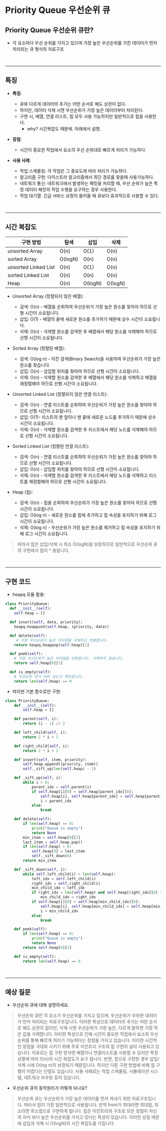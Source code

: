 # Priority Queue 우선순위 큐

## Priority Queue 우선순위 큐란?

* 각 요소마다 우선 순위를 가지고 있으며 가장 높은 우선순위를 가진 데이터가 먼저 처리되는 큐 형식의 자료구조

<br>

---

## 특징

* **특징**:
    * 큐와 다르게 데이터의 추가는 어떤 순서로 해도 상관이 없다.
    * 하지만, 데이터 삭제 시엔 우선순위가 가장 높은 데이터부터 처리된다.
    * 구현 시, 배열, 연결 리스트, 힙 모두 사용 가능하지만 일반적으로 힙을 사용한다.
        * why? 시간복잡도 때문에. 아래에서 설명.

* **장점**:
    * 시간이 중요한 작업에서 요소의 우선 순위대로 빠르게 처리가 가능하다.

* **사용 사례**:
    * 작업 스케줄링: 각 작업은 그 중요도에 따라 처리가 가능하다.
    * 알고리즘 구현: 다익스트라 알고리즘에서 최단 경로를 찾을때 사용가능하다.
    * 네트워크 통신: 네트워크에서 발생하는 패킷을 처리할 때, 우선 순위가 높은 특정 데이터 패킷의 작업 수행을 요구하는 경우 사용한다.
    * 작업 대기열: 긴급 서비스 요청이 들어올 때 큐보다 효과적으로 사용할 수 있다.

<br>

---

## 시간 복잡도

| 구현 방법 | 탐색 | 삽입 | 삭제 |
|-------------------------|-------|-------|-------|
| unsorted Array | O(n) | O(1) | O(n) |
| sorted Array | O(logN) | O(n) | O(n) |
| unsorted Linked List | O(n) | O(1) | O(n) |
| sorted Linked List | O(n) | O(n) | O(n) |
| Heap | O(n) | O(logN) | O(logN) |

* Unsorted Array (정렬되지 않은 배열):
    * 검색: O(n) - 배열을 순회하여 우선순위가 가장 높은 원소를 찾아야 하므로 선형 시간이 소요됩니다.
    * 삽입: O(1) - 배열의 끝에 새로운 원소를 추가하기 때문에 상수 시간이 소요됩니다.
    * 삭제: O(n) - 삭제할 원소를 검색한 후 배열에서 해당 원소를 삭제해야 하므로 선형 시간이 소요됩니다.

* Sorted Array (정렬된 배열):
    * 검색: O(log n) - 이진 검색(Binary Search)을 사용하여 우선순위가 가장 높은 원소를 찾습니다.
    * 삽입: O(n) - 삽입할 위치를 찾아야 하므로 선형 시간이 소요됩니다.
    * 삭제: O(n) - 삭제할 원소를 검색한 후 배열에서 해당 원소를 삭제하고 배열을 재정렬해야 하므로 선형 시간이 소요됩니다.

* Unsorted Linked List (정렬되지 않은 연결 리스트):
    * 검색: O(n) - 연결 리스트를 순회하여 우선순위가 가장 높은 원소를 찾아야 하므로 선형 시간이 소요됩니다.
    * 삽입: O(1)- 리스트의 맨 앞이나 맨 끝에 새로운 노드를 추가하기 때문에 상수 시간이 소요됩니다.
    * 삭제: O(n) - 삭제할 원소를 검색한 후 리스트에서 해당 노드를 삭제해야 하므로 선형 시간이 소요됩니다.

* Sorted Linked List (정렬된 연결 리스트):
    * 검색: O(n) - 연결 리스트를 순회하여 우선순위가 가장 높은 원소를 찾아야 하므로 선형 시간이 소요됩니다.
    * 삽입: O(n) - 삽입할 위치를 찾아야 하므로 선형 시간이 소요됩니다.
    * 삭제: O(n) - 삭제할 원소를 검색한 후 리스트에서 해당 노드를 삭제하고 리스트를 재정렬해야 하므로 선형 시간이 소요됩니다.

* Heap (힙):
    * 검색: O(n) - 힙을 순회하여 우선순위가 가장 높은 원소를 찾아야 하므로 선형 시간이 소요됩니다.
    * 삽입: O(log n) - 새로운 원소를 힙에 추가하고 힙 속성을 유지하기 위해 로그 시간이 소요됩니다.
    * 삭제: O(log n) - 우선순위가 가장 높은 원소를 제거하고 힙 속성을 유지하기 위해 로그 시간이 소요됩니다.

> 따라서 힙은 삽입/삭제 시 최소 O(logN)을 보장하므로 일반적으로 우선순위 큐의 구현에서 힙이 * 용됩니다.

<br>

---

## 구현 코드

* heapq 모듈 활용:

```python
class PriorityQueue:
  def __init__(self):
    self.heap = []

  def insert(self, data, priority):
    heapq.heappush(self.heap, (priority, data))

  def delete(self):
     # 가장 우선순위가 높은 아이템을 삭제하고 반환합니다.
    return heapq.heappop(self.heap)[1]

  def peek(self):
    # 가장 우선순위가 높은 아이템을 반환합니다. 삭제하지 않습니다.
    return self.heap[0][1]

  def is_empty(self):
    # 우선순위 큐가 비어 있는지 확인합니다.
    return len(self.heap) == 0
```

* 파이썬 기본 함수로만 구현:
```python
class PriorityQueue:
    def __init__(self):
        self.heap = []

    def parent(self, i):
        return (i - 1) // 2

    def left_child(self, i):
        return 2 * i + 1

    def right_child(self, i):
        return 2 * i + 2

    def insert(self, item, priority):
        self.heap.append((priority, item))
        self._sift_up(len(self.heap) - 1)

    def _sift_up(self, i):
        while i > 0:
            parent_idx = self.parent(i)
            if self.heap[i][0] < self.heap[parent_idx][0]:
                self.heap[i], self.heap[parent_idx] = self.heap[parent_idx], self.heap[i]
                i = parent_idx
            else:
                break

    def delete(self):
        if len(self.heap) == 0:
            print("Queue is empty")
            return None
        min_item = self.heap[0][1]
        last_item = self.heap.pop()
        if len(self.heap) > 0:
            self.heap[0] = last_item
            self._sift_down(0)
        return min_item

    def _sift_down(self, i):
        while self.left_child(i) < len(self.heap):
            left_idx = self.left_child(i)
            right_idx = self.right_child(i)
            min_child_idx = left_idx
            if right_idx < len(self.heap) and self.heap[right_idx][0] < self.heap[left_idx][0]:
                min_child_idx = right_idx
            if self.heap[i][0] > self.heap[min_child_idx][0]:
                self.heap[i], self.heap[min_child_idx] = self.heap[min_child_idx], self.heap[i]
                i = min_child_idx
            else:
                break

    def peek(self):
        if len(self.heap) == 0:
            print("Queue is empty")
            return None
        return self.heap[0][1]

    def is_empty(self):
        return len(self.heap) == 0
```

<br>

---

## 예상 질문
* 우선순위 큐에 대해 설명하세요.
> 우선순위 큐란 각 요소가 우선순위를 가지고 있으며, 우선순위가 우위한 데이터가 먼저 처리되는 자료구조입니다. 이러한 특성으로 데이터의 추가는 어떤 순서로 해도 상관이 없지만, 삭제 시엔 우선순위가 가장 높은, 다르게 말하면 가장 작은 값을 삭제합니다. 이러한 특성으로 인해 시간이 중요한 작업에서 요소의 우선 순위를 통해 빠르게 처리가 가능하다는 장점을 가지고 있습니다. 이러한 시간적인 장점을 극대화 시키기 위해 주로 이진트리 구조의 힙 구현이 널리 사용되고 있습니다. 이유로는 힙 구현 방식엔 배열이나 연결리스트를 사용할 수 있지만 특정 상황에 따라 O(n)의 시간 복잡도가 요구 됩니다. 반면, 힙으로 구현한 경우 삽입/삭제 시에 O(log n)이 보장되기 때문입니다. 하지만 다른 구현 방법에 비해 힙 구협이 어렵다는 단점도 있습니다. 사용 사례로는 작업 스케줄링, 시뮬레이션 시스템, 네트워크 라우팅 등이 있습니다.

* 우선순위 큐의 동작원리가 어떻게 되나요?
> 우선순위 큐는 우선순위가 가장 높은 데이터를 먼저 꺼내기 위한 자료구조입니다. 따라서 힙이 가장 일반적으로 사용됩니다. 만약 front가 최대라면 최대힙, 최소라면 최소힙으로 구현하게 됩니다. 힙은 이진트리의 구조로 모든 정점이 자신의 자식 보다 높은 우선순위를 가지고 있다는 특성이 있습니다. 이러한 성질 때문에 삽입과 삭제 시 O(logN)의 시간 복잡도를 가집니다.
